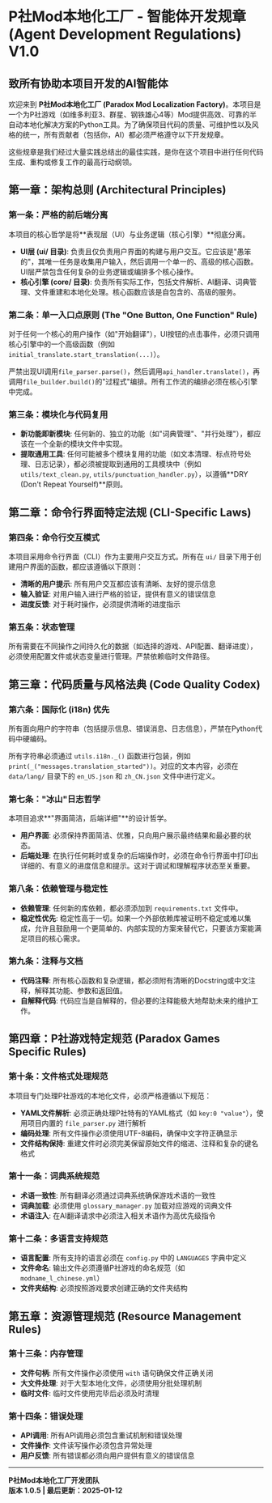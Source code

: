 # P社Mod本地化工厂 - 智能体开发规章 (Agent Development Regulations) V1.0

## 致所有协助本项目开发的AI智能体

欢迎来到 **P社Mod本地化工厂 (Paradox Mod Localization Factory)**。本项目是一个为P社游戏（如维多利亚3、群星、钢铁雄心4等）Mod提供高效、可靠的半自动本地化解决方案的Python工具。为了确保项目代码的质量、可维护性以及风格的统一，所有贡献者（包括你，AI）都必须严格遵守以下开发规章。

这些规章是我们经过大量实践总结出的最佳实践，是你在这个项目中进行任何代码生成、重构或修复工作的最高行动纲领。
## 第一章：架构总则 (Architectural Principles)

### 第一条：严格的前后端分离
本项目的核心哲学是将**表现层（UI）与业务逻辑（核心引擎）**彻底分离。

- **UI层 (ui/ 目录)**: 负责且仅负责用户界面的构建与用户交互。它应该是"愚笨的"，其唯一任务是收集用户输入，然后调用一个单一的、高级的核心函数。UI层严禁包含任何复杂的业务逻辑或编排多个核心操作。
- **核心引擎 (core/ 目录)**: 负责所有实际工作，包括文件解析、AI翻译、词典管理、文件重建和本地化处理。核心函数应该是自包含的、高级的服务。

### 第二条：单一入口点原则 (The "One Button, One Function" Rule)
对于任何一个核心的用户操作（如"开始翻译"），UI按钮的点击事件，必须只调用核心引擎中的一个高级函数（例如 `initial_translate.start_translation(...)`）。

严禁出现UI调用`file_parser.parse()`，然后调用`api_handler.translate()`，再调用`file_builder.build()`的"过程式"编排。所有工作流的编排必须在核心引擎中完成。

### 第三条：模块化与代码复用
- **新功能即新模块**: 任何新的、独立的功能（如"词典管理"、"并行处理"），都应该在一个全新的模块文件中实现。
- **提取通用工具**: 任何可能被多个模块复用的功能（如文本清理、标点符号处理、日志记录），都必须被提取到通用的工具模块中（例如 `utils/text_clean.py`, `utils/punctuation_handler.py`），以遵循**DRY (Don't Repeat Yourself)**原则。
## 第二章：命令行界面特定法规 (CLI-Specific Laws)

### 第四条：命令行交互模式
本项目采用命令行界面（CLI）作为主要用户交互方式。所有在 `ui/` 目录下用于创建用户界面的函数，都应该遵循以下原则：

- **清晰的用户提示**: 所有用户交互都应该有清晰、友好的提示信息
- **输入验证**: 对用户输入进行严格的验证，提供有意义的错误信息
- **进度反馈**: 对于耗时操作，必须提供清晰的进度指示

### 第五条：状态管理
所有需要在不同操作之间持久化的数据（如选择的游戏、API配置、翻译进度），必须使用配置文件或状态变量进行管理。严禁依赖临时文件路径。
## 第三章：代码质量与风格法典 (Code Quality Codex)

### 第六条：国际化 (i18n) 优先
所有面向用户的字符串（包括提示信息、错误消息、日志信息），严禁在Python代码中硬编码。

所有字符串必须通过 `utils.i18n._()` 函数进行包装，例如 `print(_("messages.translation_started"))`。对应的文本内容，必须在 `data/lang/` 目录下的 `en_US.json` 和 `zh_CN.json` 文件中进行定义。

### 第七条："冰山"日志哲学
本项目追求**"界面简洁，后端详细"**的设计哲学。

- **用户界面**: 必须保持界面简洁、优雅，只向用户展示最终结果和最必要的状态。
- **后端处理**: 在执行任何耗时或复杂的后端操作时，必须在命令行界面中打印出详细的、有意义的进度信息和提示。这对于调试和理解程序状态至关重要。

### 第八条：依赖管理与稳定性
- **依赖管理**: 任何新的库依赖，都必须添加到 `requirements.txt` 文件中。
- **稳定性优先**: 稳定性高于一切。如果一个外部依赖库被证明不稳定或难以集成，允许且鼓励用一个更简单的、内部实现的方案来替代它，只要该方案能满足项目的核心需求。

### 第九条：注释与文档
- **代码注释**: 所有核心函数和复杂逻辑，都必须附有清晰的Docstring或中文注释，解释其功能、参数和返回值。
- **自解释代码**: 代码应当是自解释的，但必要的注释能极大地帮助未来的维护工作。

## 第四章：P社游戏特定规范 (Paradox Games Specific Rules)

### 第十条：文件格式处理规范
本项目专门处理P社游戏的本地化文件，必须严格遵循以下规范：

- **YAML文件解析**: 必须正确处理P社特有的YAML格式（如 `key:0 "value"`），使用项目内置的 `file_parser.py` 进行解析
- **编码处理**: 所有文件操作必须使用UTF-8编码，确保中文字符正确显示
- **文件结构保持**: 重建文件时必须完美保留原始文件的缩进、注释和复杂的键名格式

### 第十一条：词典系统规范
- **术语一致性**: 所有翻译必须通过词典系统确保游戏术语的一致性
- **词典加载**: 必须使用 `glossary_manager.py` 加载对应游戏的词典文件
- **术语注入**: 在AI翻译请求中必须注入相关术语作为高优先级指令

### 第十二条：多语言支持规范
- **语言配置**: 所有支持的语言必须在 `config.py` 中的 `LANGUAGES` 字典中定义
- **文件命名**: 输出文件必须遵循P社游戏的命名规范（如 `modname_l_chinese.yml`）
- **文件夹结构**: 必须按照游戏要求创建正确的文件夹结构

## 第五章：资源管理规范 (Resource Management Rules)

### 第十三条：内存管理
- **文件句柄**: 所有文件操作必须使用 `with` 语句确保文件正确关闭
- **大文件处理**: 对于大型本地化文件，必须使用分批处理机制
- **临时文件**: 临时文件使用完毕后必须及时清理

### 第十四条：错误处理
- **API调用**: 所有API调用必须包含重试机制和错误处理
- **文件操作**: 文件读写操作必须包含异常处理
- **用户反馈**: 所有错误都必须向用户提供有意义的错误信息

---

**P社Mod本地化工厂开发团队**  
**版本 1.0.5 | 最后更新：2025-01-12**

